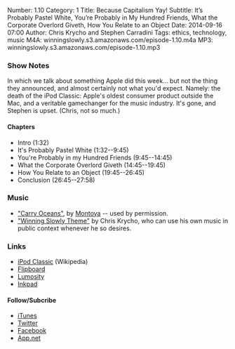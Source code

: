 Number: 1.10
Category: 1
Title: Because Capitalism Yay!
Subtitle: It&#8217;s Probably Pastel White, You&#8217;re Probably in My Hundred Friends, What the Corporate Overlord Giveth, How You Relate to an Object
Date: 2014-09-16 07:00
Author: Chris Krycho and Stephen Carradini
Tags: ethics, technology, music
M4A: winningslowly.s3.amazonaws.com/episode-1.10.m4a
MP3: winningslowly.s3.amazonaws.com/episode-1.10.mp3

### Show Notes

In which we talk about something Apple did this week... but not the thing they announced, and almost certainly not what you'd expect. Namely: the death of the iPod Classic: Apple's oldest consumer product outside the Mac, and a veritable gamechanger for the music industry. It's gone, and Stephen is upset. (Chris, not so much.)

#### Chapters

- Intro (1:32)
- It's Probably Pastel White (1:32--9:45)
- You're Probably in my Hundred Friends (9:45--14:45)
- What the Corporate Overlord Giveth (14:45--19:45)
- How You Relate to an Object (19:45--26:45)
- Conclusion (26:45--27:58)

### Music

- ["Carry Oceans"][1], by [Montoya][2] -- used by permission.
- ["Winning Slowly Theme"][3] by Chris Krycho, who can use his own music in public context whenever he so desires.

### Links

- [iPod Classic][4] (Wikipedia)
- [Flipboard][5]
- [Lumosity][6]
- [Inkpad][7]

#### Follow/Subcribe

- [iTunes][8]
- [Twitter][9]
- [Facebook][10]
- [App.net][11]

[1]:	https://soundcloud.com/yomontoya/carry-oceans
[2]:	http://yomontoya.com
[3]:	https://soundcloud.com/chriskrycho/winning-slowly
[4]:	https://en.wikipedia.org/wiki/IPod_Classic
[5]:	https://flipboard.com
[6]:	http://www.lumosity.com
[7]:	http://www.inkpadnotepad.com
[8]:	https://itunes.apple.com/us/podcast/winning-slowly/id807603957?mt=2
[9]:	https://twitter.com/winningslowly
[10]:	https://www.facebook.com/winningslowlypodcast
[11]:	https://alpha.app.net/winningslowly